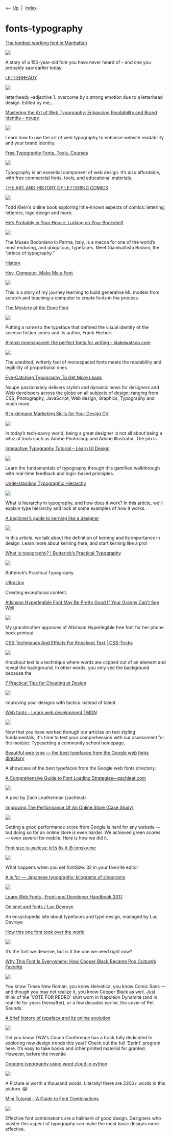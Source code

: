 <div class="nav">

⟵ [Up](index.html)  \|  [Index](index.html)

</div>

# fonts-typography

<div class="cards">

<div class="card">

<div class="card-title">

[The hardest working font in
Manhattan](https://aresluna.org/the-hardest-working-font-in-manhattan/)

</div>

<div class="card-image">

[![](https://aresluna.org/images/the-hardest-working-font-in-manhattan/ogimage.png)](https://aresluna.org/the-hardest-working-font-in-manhattan/)

</div>

A story of a 150-year-old font you have never heard of – and one you
probably saw earlier today.

</div>

<div class="card">

<div class="card-title">

[LETTERHEADY](https://www.letterheady.com/page/7)

</div>

<div class="card-image">

[![](https://64.media.tumblr.com/avatar_91b1c1e7e83a_64.pnj)](https://www.letterheady.com/page/7)

</div>

letterheady –adjective 1. overcome by a strong emotion due to a
letterhead design. Edited by me,...

</div>

<div class="card">

<div class="card-title">

[Mastering the Art of Web Typography: Enhancing Readability and Brand
Identity -
noupe](https://www.noupe.com/inspiration/typography/mastering-the-art-of-web-typography.html)

</div>

<div class="card-image">

[![](https://www.noupe.com/wp-content/uploads/2024/10/florian-klauer-1mTm3gH5_Wk-unsplash.jpg)](https://www.noupe.com/inspiration/typography/mastering-the-art-of-web-typography.html)

</div>

Learn how to use the art of web typography to enhance website
readability and your brand identity.

</div>

<div class="card">

<div class="card-title">

[Free Typography Fonts, Tools,
Courses](http://www.practicalecommerce.com/16-typography-resources-fonts-galleries-instruction)

</div>

<div class="card-image">

[![](https://www.practicalecommerce.com/wp-content/uploads/2024/06/Free-Typography-Fonts-Tools-Courses.jpg)](http://www.practicalecommerce.com/16-typography-resources-fonts-galleries-instruction)

</div>

Typography is an essential component of web design. It’s also
affordable, with free commercial fonts, tools, and educational
materials.

</div>

<div class="card">

<div class="card-title">

[THE ART AND HISTORY OF LETTERING
COMICS](https://kleinletters.com/Blog/the-art-and-history-of-lettering-comics)

</div>

<div class="card-image">

[![](https://kleinletters.com/Blog/wp-content/uploads/2023/12/CruikshankTreasurySpectre_1798Detailpg.jpg.webp)](https://kleinletters.com/Blog/the-art-and-history-of-lettering-comics)

</div>

Todd Klein's online book exploring little-known aspects of comics:
lettering, letterers, logo design and more.

</div>

<div class="card">

<div class="card-title">

[He’s Probably in Your House, Lurking on Your
Bookshelf](https://www.nytimes.com/2024/02/29/books/bodoni-museum-typeface.html)

</div>

<div class="card-image">

[![](https://static01.nyt.com/images/2024/02/02/multimedia/00BODONI-clgm/00BODONI-clgm-largeHorizontalJumbo.jpg)](https://www.nytimes.com/2024/02/29/books/bodoni-museum-typeface.html)

</div>

The Museo Bodoniano in Parma, Italy, is a mecca for one of the world’s
most enduring, and ubiquitous, typefaces. Meet Giambattista Bodoni, the
“prince of typography.”

</div>

<div class="card">

<div class="card-title">

[History](https://vietnamesetypography.com/history)

</div>

</div>

<div class="card">

<div class="card-title">

[Hey, Computer, Make Me a
Font](https://serce.me/posts/02-10-2023-hey-computer-make-me-a-font)

</div>

<div class="card-image">

[![](https://serce.me/images/make-me-a-font/bender.jpeg)](https://serce.me/posts/02-10-2023-hey-computer-make-me-a-font)

</div>

This is a story of my journey learning to build generative ML models
from scratch and teaching a computer to create fonts in the process.

</div>

<div class="card">

<div class="card-title">

[The Mystery of the Dune
Font](https://fontsinuse.com/uses/43515/the-mystery-of-the-dune-font)

</div>

<div class="card-image">

[![](https://cards.fontsinuse.com/cardshot?s=og&t=use&url=https://fontsinuse.com/uses/43515/the-mystery-of-the-dune-font&k=7442995d4415438a26a3eb8781483f0b)](https://fontsinuse.com/uses/43515/the-mystery-of-the-dune-font)

</div>

Putting a name to the typeface that defined the visual identity of the
science fiction series and its author, Frank Herbert

</div>

<div class="card">

<div class="card-title">

[Almost monospaced: the perfect fonts for writing -
blakewatson.com](https://blakewatson.com/journal/almost-monospaced-the-perfect-fonts-for-writing)

</div>

<div class="card-image">

[![](https://blakewatson.com/assets/images/og-image.png)](https://blakewatson.com/journal/almost-monospaced-the-perfect-fonts-for-writing)

</div>

The unedited, writerly feel of monospaced fonts meets the readability
and legibility of proportional ones.

</div>

<div class="card">

<div class="card-title">

[Eye-Catching Typography To Get More
Leads](https://www.noupe.com/inspiration/typography-to-get-more-leads.html)

</div>

Noupe passionately delivers stylish and dynamic news for designers and
Web developers across the globe on all subjects of design; ranging from
CSS, Photography, JavaScript, Web design, Graphics, Typography and much
more.

</div>

<div class="card">

<div class="card-title">

[6 In-demand Marketing Skills for Your Design
CV](https://www.noupe.com/inspiration/in-demand-marketing-skills-for-your-design-cv.html)

</div>

<div class="card-image">

[![](https://www.noupe.com/wp-content/uploads/2022/06/amy-hirschi-JaoVGh5aJ3E-unsplash.jpg)](https://www.noupe.com/inspiration/in-demand-marketing-skills-for-your-design-cv.html)

</div>

In today’s tech-savvy world, being a great designer is not all about
being a whiz at tools such as Adobe Photoshop and Adobe Illustrator. The
job is

</div>

<div class="card">

<div class="card-title">

[Interactive Typography Tutorial – Learn UI
Design](https://learnui.design/tools/typography-tutorial.html)

</div>

<div class="card-image">

[![](http://learnui.design/tools/img/typography-tutorial/card-itt.png)](https://learnui.design/tools/typography-tutorial.html)

</div>

Learn the fundamentals of typography through this gamified walkthrough
with real-time feedback and logic-based principles.

</div>

<div class="card">

<div class="card-title">

[Understanding Typographic
Hierarchy](https://webdesign.tutsplus.com/articles/understanding-typographic-hierarchy--webdesign-11636)

</div>

<div class="card-image">

[![](https://cms-assets.tutsplus.com/uploads/users/30/posts/8617/preview_image/pre.jpg)](https://webdesign.tutsplus.com/articles/understanding-typographic-hierarchy--webdesign-11636)

</div>

What is hierarchy in typography, and how does it work? In this article,
we'll explain type hierarchy and look at some examples of how it works.

</div>

<div class="card">

<div class="card-title">

[A beginner’s guide to kerning like a
designer](https://www.canva.com/learn/kerning)

</div>

<div class="card-image">

[![](https://learn.canva.com/wp-content/uploads/2015/09/A-beginner%E2%80%99s-guide-to-kerning-like-a-designer-featured-image.jpg)](https://www.canva.com/learn/kerning)

</div>

In this article, we talk about the definition of kerning and its
importance in design. Learn more about kerning here, and start kerning
like a pro!

</div>

<div class="card">

<div class="card-title">

[What is typography? \| Butterick’s Practical
Typography](https://practicaltypography.com/what-is-typography.html)

</div>

<div class="card-image">

[![](https://practicaltypography.com/images/og-image.jpg?1722181455)](https://practicaltypography.com/what-is-typography.html)

</div>

Butterick’s Practical Typography

</div>

<div class="card">

<div class="card-title">

[UltraLinx](https://theultralinx.com/2013/09/50-amazing-examples-knolling-photography)

</div>

Creating exceptional content.

</div>

<div class="card">

<div class="card-title">

[Atkinson Hyperlegible Font May Be Pretty Good If Your Granny Can't See
Well](https://christiantietze.de/posts/2021/01/hyperlegible-font)

</div>

<div class="card-image">

[![](https://christiantietze.de/posts/2021/01/hyperlegible-font/2021-02-02_hyperlegible.png)](https://christiantietze.de/posts/2021/01/hyperlegible-font)

</div>

My grandmother approves of Atkinson Hyperlegible free font for her phone
book printout

</div>

<div class="card">

<div class="card-title">

[CSS Techniques And Effects For Knockout Text \|
CSS-Tricks](https://css-tricks.com/css-techniques-and-effects-for-knockout-text)

</div>

<div class="card-image">

[![](https://css-tricks.com/wp-json/social-image-generator/v1/image/267485)](https://css-tricks.com/css-techniques-and-effects-for-knockout-text)

</div>

Knockout text is a technique where words are clipped out of an element
and reveal the background. In other words, you only see the background
because the

</div>

<div class="card">

<div class="card-title">

[7 Practical Tips for Cheating at
Design](https://medium.com/refactoring-ui/7-practical-tips-for-cheating-at-design-40c736799886)

</div>

<div class="card-image">

[![](https://miro.medium.com/v2/resize:fit:1200/1*2YuCOOCjdMEJxg-Lb6G2FA.png)](https://medium.com/refactoring-ui/7-practical-tips-for-cheating-at-design-40c736799886)

</div>

Improving your designs with tactics instead of talent.

</div>

<div class="card">

<div class="card-title">

[Web fonts - Learn web development \|
MDN](https://developer.mozilla.org/en-US/docs/Learn/CSS/Styling_text/Web_fonts)

</div>

<div class="card-image">

[![](https://developer.mozilla.org/mdn-social-share.d893525a4fb5fb1f67a2.png)](https://developer.mozilla.org/en-US/docs/Learn/CSS/Styling_text/Web_fonts)

</div>

Now that you have worked through our articles on text styling
fundamentals, it's time to test your comprehension with our assessment
for the module: Typesetting a community school homepage.

</div>

<div class="card">

<div class="card-title">

[Beautiful web type — the best typefaces from the Google web fonts
directory](http://hellohappy.org/beautiful-web-type)

</div>

A showcase of the best typefaces from the Google web fonts directory.

</div>

<div class="card">

<div class="card-title">

[A Comprehensive Guide to Font Loading
Strategies—zachleat.com](https://www.zachleat.com/web/comprehensive-webfonts)

</div>

<div class="card-image">

[![](https://v1.screenshot.11ty.dev/https%3A%2F%2Fwww.zachleat.com%2Fopengraph%2Fweb%2Fcomprehensive-webfonts%2F%3Fcache%3D20240912/opengraph//)](https://www.zachleat.com/web/comprehensive-webfonts)

</div>

A post by Zach Leatherman (zachleat)

</div>

<div class="card">

<div class="card-title">

[Improving The Performance Of An Online Store (Case
Study)](https://smashingmagazine.com/2021/06/front-end-performance-online-store-jewellerybox)

</div>

<div class="card-image">

[![](https://archive.smashing.media/assets/344dbf88-fdf9-42bb-adb4-46f01eedd629/8a350bf5-9114-420c-b587-fee03ea4acb6/jewellerybox-uk-online-store-scipioerp.jpg)](https://smashingmagazine.com/2021/06/front-end-performance-online-store-jewellerybox)

</div>

Getting a good performance score from Google is hard for any website —
but doing so for an online store is even harder. We achieved green
scores — even several for mobile. Here is how we did it.

</div>

<div class="card">

<div class="card-title">

[Font size is useless; let’s fix it @
tonsky.me](https://tonsky.me/blog/font-size)

</div>

<div class="card-image">

[![](https://dynogee.com/gen?id=24m2qx9uethuw6p&title=Font+size+is+useless%3B+let%E2%80%99s+fix+it)](https://tonsky.me/blog/font-size)

</div>

What happens when you set fontSize: 32 in your favorite editor

</div>

<div class="card">

<div class="card-title">

[A is for — Japanese typography: kilograms of
sinograms](https://aisforfonts.com/sinograms)

</div>

<div class="card-image">

[![](https://aisforfonts.com/wp-content/uploads/2021/02/tanaka-ikko-poster-morisawa-1993_BD.jpg)](https://aisforfonts.com/sinograms)

</div>

</div>

<div class="card">

<div class="card-title">

[Learn Web Fonts · Front-end Developer Handbook
2017](https://frontendmasters.gitbooks.io/front-end-handbook-2017/content/learning/fonts.html)

</div>

</div>

<div class="card">

<div class="card-title">

[On snot and fonts / Luc Devroye](http://luc.devroye.org/fonts.html)

</div>

An encyclopedic site about typefaces and type design, managed by Luc
Devroye

</div>

<div class="card">

<div class="card-title">

[How this one font took over the
world](https://getpocket.com/explore/item/how-this-one-font-took-over-the-world)

</div>

<div class="card-image">

[![](https://outline-prod.imgix.net/20190426-BZ0ISSOD0x70WQSnVPMc?auto=format&q=60&w=1280&s=21c79ef72a04ddc009ccd2ae2e0cf2e1)](https://getpocket.com/explore/item/how-this-one-font-took-over-the-world)

</div>

It’s the font we deserve, but is it the one we need right now?

</div>

<div class="card">

<div class="card-title">

[Why This Font Is Everywhere: How Cooper Black Became Pop Culture’s
Favorite](http://www.openculture.com/2020/06/why-this-font-is-everywhere.html)

</div>

<div class="card-image">

[![](https://cdn8.openculture.com/2020/06/18224642/clean_cooper_thumb.jpeg)](http://www.openculture.com/2020/06/why-this-font-is-everywhere.html)

</div>

You know Times New Roman, you know Helvetica, you know Comic Sans — and
though you may not realize it, you know Cooper Black as well. Just think
of the 'VOTE FOR PEDRO' shirt worn in Napoleon Dynamite (and in real
life for years thereafter), or a few decades earlier, the cover of Pet
Sounds.

</div>

<div class="card">

<div class="card-title">

[A brief history of typeface and its online
evolution](https://thenextweb.com/syndication/2020/05/22/a-brief-history-of-typeface-and-its-online-evolution)

</div>

<div class="card-image">

[![](https://img-cdn.tnwcdn.com/image/tnw-blurple?filter_last=1&fit=1280%2C640&url=https%3A%2F%2Fcdn0.tnwcdn.com%2Fwp-content%2Fblogs.dir%2F1%2Ffiles%2F2020%2F05%2F1-25.jpg&signature=236d4fc67d9b0bf2984eb0d3eff0e44c)](https://thenextweb.com/syndication/2020/05/22/a-brief-history-of-typeface-and-its-online-evolution)

</div>

Did you know TNW’s Couch Conference has a track fully dedicated to
exploring new design trends this year? Check out the full ‘Sprint’
program here. It’s easy to take books and other printed material for
granted. However, before the inventio

</div>

<div class="card">

<div class="card-title">

[Creating typography using word cloud in
python](https://towardsdatascience.com/creating-typography-using-word-cloud-in-python-9652bd62fa69?source=rss----7f60cf5620c9---4)

</div>

<div class="card-image">

[![](https://miro.medium.com/v2/resize:fill:1200:632/g:fp:0.48:0.63/1*g_qnEKdR8oL4znQAomZ-Bg.jpeg)](https://towardsdatascience.com/creating-typography-using-word-cloud-in-python-9652bd62fa69?source=rss----7f60cf5620c9---4)

</div>

A Picture is worth a thousand words. Literally! there are 2200+ words in
this picture. 😱

</div>

<div class="card">

<div class="card-title">

[Mini Tutorial – A Guide to Font
Combinations](https://www.toptal.com/designers/typography/font-combinations)

</div>

<div class="card-image">

[![](https://bs-uploads.toptal.io/blackfish-uploads/components/open_graph_image/8957417/og_image/optimized/image_16-407c7cf783ee501754d2613d0cc2e16f.png)](https://www.toptal.com/designers/typography/font-combinations)

</div>

Effective font combinations are a hallmark of good design. Designers who
master this aspect of typography can make the most basic designs more
effective.

</div>

</div>
